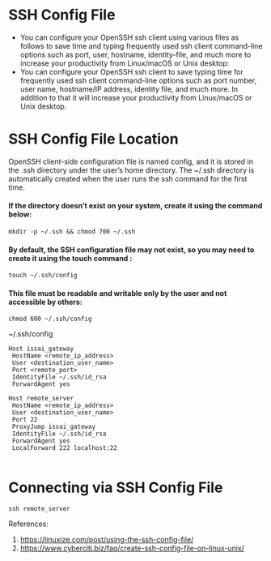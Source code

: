 # SSH Config File
- You can configure your OpenSSH ssh client using various files as follows to save time and typing frequently used ssh client command-line options such as port, user, hostname, identity-file, and much more to increase your productivity from Linux/macOS or Unix desktop: 
- You can configure your OpenSSH ssh client to save typing time for frequently used ssh client command-line options such as port number, user name, hostname/IP address, identity file, and much more. In addition to that it will increase your productivity from Linux/macOS or Unix desktop.

# SSH Config File Location
OpenSSH client-side configuration file is named config, and it is stored in the .ssh directory under the user’s home directory.
The ~/.ssh directory is automatically created when the user runs the ssh command for the first time. 
#### If the directory doesn’t exist on your system, create it using the command below:
```
mkdir -p ~/.ssh && chmod 700 ~/.ssh
```
#### By default, the SSH configuration file may not exist, so you may need to create it using the touch command :
```
touch ~/.ssh/config
```
#### This file must be readable and writable only by the user and not accessible by others:
```
chmod 600 ~/.ssh/config
```
   ~/.ssh/config
 ```
Host issai_gateway
  HostName <remote_ip_address>
  User <destination_user_name>
  Port <remote_port>
  IdentityFile ~/.ssh/id_rsa
  ForwardAgent yes
  
Host remote_server
  HostName <remote_ip_address>
  User <destination_user_name>
  Port 22
  ProxyJump issai_gateway
  IdentityFile ~/.ssh/id_rsa
  ForwardAgent yes
  LocalForward 222 localhost:22


```
# Connecting via SSH Config File 

```
ssh remote_server
```

References:
1. https://linuxize.com/post/using-the-ssh-config-file/
2. https://www.cyberciti.biz/faq/create-ssh-config-file-on-linux-unix/
